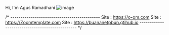 Hi, I'm Agus Ramadhani
![image](https://user-images.githubusercontent.com/42666125/146818491-92ec8132-79ba-46cd-b6ed-7a3253e12fe1.png)

/* --------------------------------------------
Site		: https://o-om.com
Site    : https://Zoomtemplate.com
Site    : https://buananetpbun.gtihub.io
----------------------------------------------- */
<!--
**buananetpbun/buananetpbun** is a ✨ _special_ ✨ repository because its `README.md` (this file) appears on your GitHub profile.

Here are some ideas to get you started:

- 🔭 I’m currently working on ...
- 🌱 I’m currently learning ...
- 👯 I’m looking to collaborate on ...
- 🤔 I’m looking for help with ...
- 💬 Ask me about ...
- 📫 How to reach me: ...
- 😄 Pronouns: ...
- ⚡ Fun fact: ...
-->

